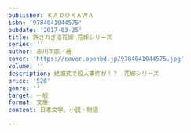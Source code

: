 ```yaml
---
publisher: ＫＡＤＯＫＡＷＡ
isbn: '9784041044575'
pubdate: '2017-03-25'
title: 許されざる花嫁 花嫁シリーズ
series: ''
author: 赤川次郎／著
cover: 'https://cover.openbd.jp/9784041044575.jpg'
volume: ''
description: 結婚式で殺人事件が！？　花嫁シリーズ
price: '520'
genre: ''
target: 一般
format: 文庫
content: 日本文学、小説・物語

---
```


